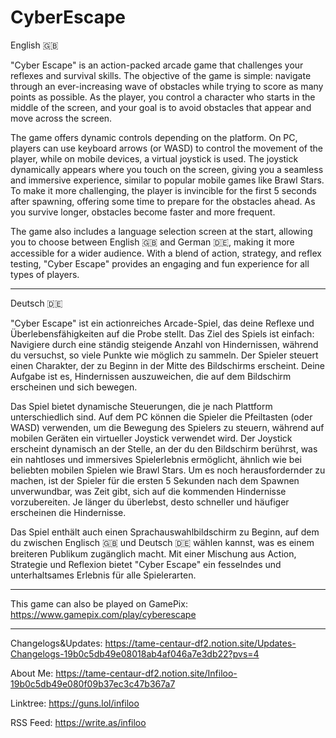 # CyberEscape

English 🇬🇧

"Cyber Escape" is an action-packed arcade game that challenges your reflexes and survival skills. The objective of the game is simple: navigate through an ever-increasing wave of obstacles while trying to score as many points as possible. As the player, you control a character who starts in the middle of the screen, and your goal is to avoid obstacles that appear and move across the screen.

The game offers dynamic controls depending on the platform. On PC, players can use keyboard arrows (or WASD) to control the movement of the player, while on mobile devices, a virtual joystick is used. The joystick dynamically appears where you touch on the screen, giving you a seamless and immersive experience, similar to popular mobile games like Brawl Stars. To make it more challenging, the player is invincible for the first 5 seconds after spawning, offering some time to prepare for the obstacles ahead. As you survive longer, obstacles become faster and more frequent.

The game also includes a language selection screen at the start, allowing you to choose between English 🇬🇧 and German 🇩🇪, making it more accessible for a wider audience. With a blend of action, strategy, and reflex testing, "Cyber Escape" provides an engaging and fun experience for all types of players.


---

Deutsch 🇩🇪

"Cyber Escape" ist ein actionreiches Arcade-Spiel, das deine Reflexe und Überlebensfähigkeiten auf die Probe stellt. Das Ziel des Spiels ist einfach: Navigiere durch eine ständig steigende Anzahl von Hindernissen, während du versuchst, so viele Punkte wie möglich zu sammeln. Der Spieler steuert einen Charakter, der zu Beginn in der Mitte des Bildschirms erscheint. Deine Aufgabe ist es, Hindernissen auszuweichen, die auf dem Bildschirm erscheinen und sich bewegen.

Das Spiel bietet dynamische Steuerungen, die je nach Plattform unterschiedlich sind. Auf dem PC können die Spieler die Pfeiltasten (oder WASD) verwenden, um die Bewegung des Spielers zu steuern, während auf mobilen Geräten ein virtueller Joystick verwendet wird. Der Joystick erscheint dynamisch an der Stelle, an der du den Bildschirm berührst, was ein nahtloses und immersives Spielerlebnis ermöglicht, ähnlich wie bei beliebten mobilen Spielen wie Brawl Stars. Um es noch herausfordernder zu machen, ist der Spieler für die ersten 5 Sekunden nach dem Spawnen unverwundbar, was Zeit gibt, sich auf die kommenden Hindernisse vorzubereiten. Je länger du überlebst, desto schneller und häufiger erscheinen die Hindernisse.

Das Spiel enthält auch einen Sprachauswahlbildschirm zu Beginn, auf dem du zwischen Englisch 🇬🇧 und Deutsch 🇩🇪 wählen kannst, was es einem breiteren Publikum zugänglich macht. Mit einer Mischung aus Action, Strategie und Reflexion bietet "Cyber Escape" ein fesselndes und unterhaltsames Erlebnis für alle Spielerarten.

---
This game can also be played on GamePix: https://www.gamepix.com/play/cyberescape 

---
Changelogs&Updates: https://tame-centaur-df2.notion.site/Updates-Changelogs-19b0c5db49e08018ab4af046a7e3db22?pvs=4

About Me: https://tame-centaur-df2.notion.site/Infiloo-19b0c5db49e080f09b37ec3c47b367a7

Linktree: https://guns.lol/infiloo

RSS Feed: https://write.as/infiloo
